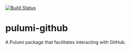 [![Build Status](https://travis-ci.com/pulumi/pulumi-github.svg?token=cTUUEgrxaTEGyecqJpDn&branch=master)](https://travis-ci.com/pulumi/pulumi-github)

# pulumi-github

A Pulumi package that facilitates interacting with GitHub.
